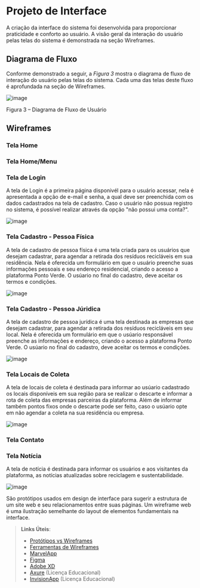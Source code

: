 
# Projeto de Interface

A criação da interface do sistema foi desenvolvida para proporcionar praticidade e conforto ao usuário. A visão geral da interação do usuário pelas telas do sistema é demonstrada na seção Wireframes.



## Diagrama de Fluxo


Conforme demonstrado a seguir, a *Figura 3* mostra o diagrama de fluxo de interação do usuário pelas telas do sistema. Cada uma das telas deste fluxo é aprofundada na seção de Wireframes.



![image](https://user-images.githubusercontent.com/100734910/164360159-9f30b239-87ae-45c5-9d57-8f6bf77fc9a4.png)



Figura 3 – Diagrama de Fluxo de Usuário




## Wireframes

### **Tela Home**


### **Tela Home/Menu**


### **Tela de Login**


A tela de Login é a primeira página disponivél para o usuário acessar, nela é apresentada a opção de e-mail e senha, a qual deve ser preenchida com os dados cadastrados na tela de cadastro. Caso o usuário não possua registro no sistema, é possível realizar através da opção "não possui uma conta?".

![image](https://user-images.githubusercontent.com/100734910/164304668-58560a78-38c5-43b3-b630-0c24f746b451.png)


### **Tela Cadastro - Pessoa Física**


A tela de cadastro de pessoa física é uma tela criada para os usuários que desejam cadastrar, para agendar a retirada dos resíduos recicláveis em sua residência. Nela é oferecida um formulário em que o usuário preenche suas informações pessoais e seu endereço residencial, criando o acesso a plataforma Ponto Verde. O usúario no final do cadastro, deve aceitar os termos e condições.

![image](https://user-images.githubusercontent.com/100734910/164304025-e0157d61-74ab-4f94-bc36-2da66b40c033.png)

### **Tela Cadastro - Pessoa Júridica**


A tela de cadastro de pessoa jurídica é uma tela destinada as empresas que desejam cadastrar, para agendar a retirada dos resíduos recicláveis em seu local. Nela é oferecida um formulário em que o usúario responsável preenche as informações e endereço, criando o acesso a plataforma Ponto Verde. O usúario no final do cadastro, deve aceitar os termos e condições. 

![image](https://user-images.githubusercontent.com/100734910/164302335-cf5b22c7-836b-4f00-8d90-3b07890a842e.png)


### **Tela Locais de Coleta**
A tela de locais de coleta é destinada para informar ao usúario cadastrado os locais disponíveis em sua região para se realizar o descarte e informar a rota de coleta das empresas parceiras da plataforma. Além de informar também pontos fixos onde o descarte pode ser feito, caso o usúario opte em não agendar a coleta na sua residência ou empresa.

![image](https://user-images.githubusercontent.com/100734910/164309336-7dfbc742-868b-4291-afa5-1f3e55f1b6c6.png)



### **Tela Contato**


### **Tela Notícia**

A tela de notícia é destinada para informar os usuários e aos visitantes da plataforma, as notícias atualizadas sobre reciclagem e sustentabilidade. 

![image](https://user-images.githubusercontent.com/100734910/164305106-db1b1147-4155-4df4-92ff-e49aa5b101a5.png)





São protótipos usados em design de interface para sugerir a estrutura de um site web e seu relacionamentos entre suas páginas. Um wireframe web é uma ilustração semelhante do layout de elementos fundamentais na interface.
 
> **Links Úteis**:
> - [Protótipos vs Wireframes](https://www.nngroup.com/videos/prototypes-vs-wireframes-ux-projects/)
> - [Ferramentas de Wireframes](https://rockcontent.com/blog/wireframes/)
> - [MarvelApp](https://marvelapp.com/developers/documentation/tutorials/)
> - [Figma](https://www.figma.com/)
> - [Adobe XD](https://www.adobe.com/br/products/xd.html#scroll)
> - [Axure](https://www.axure.com/edu) (Licença Educacional)
> - [InvisionApp](https://www.invisionapp.com/) (Licença Educacional)
